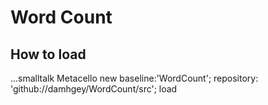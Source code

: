 # Word Count

## How to load

...smalltalk
Metacello new
   baseline:'WordCount';
   repository: 'github://damhgey/WordCount/src';
   load
